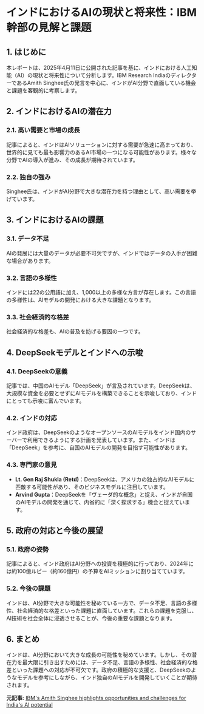 # インドにおけるAIの現状と将来性：IBM幹部の見解と課題

## 1. はじめに

本レポートは、2025年4月11日に公開された記事を基に、インドにおける人工知能（AI）の現状と将来性について分析します。IBM Research IndiaのディレクターであるAmith Singhee氏の発言を中心に、インドがAI分野で直面している機会と課題を客観的に考察します。

## 2. インドにおけるAIの潜在力

### 2.1. 高い需要と市場の成長

記事によると、インドはAIソリューションに対する需要が急速に高まっており、世界的に見ても最も影響力のあるAI市場の一つになる可能性があります。様々な分野でAIの導入が進み、その成長が期待されています。

### 2.2. 独自の強み

Singhee氏は、インドがAI分野で大きな潜在力を持つ理由として、高い需要を挙げています。

## 3. インドにおけるAIの課題

### 3.1. データ不足

AIの発展には大量のデータが必要不可欠ですが、インドではデータの入手が困難な場合があります。

### 3.2. 言語の多様性

インドには22の公用語に加え、1,000以上の多様な方言が存在します。この言語の多様性は、AIモデルの開発における大きな課題となります。

### 3.3. 社会経済的な格差

社会経済的な格差も、AIの普及を妨げる要因の一つです。

## 4. DeepSeekモデルとインドへの示唆

### 4.1. DeepSeekの意義

記事では、中国のAIモデル「DeepSeek」が言及されています。DeepSeekは、大規模な資金を必要とせずにAIモデルを構築できることを示唆しており、インドにとっても示唆に富んでいます。

### 4.2. インドの対応

インド政府は、DeepSeekのようなオープンソースのAIモデルをインド国内のサーバーで利用できるようにする計画を発表しています。また、インドは「DeepSeek」を参考に、自国のAIモデルの開発を目指す可能性があります。

### 4.3. 専門家の意見

* **Lt. Gen Raj Shukla (Retd)**：DeepSeekは、アメリカの独占的なAIモデルに匹敵する可能性があり、そのビジネスモデルに注目しています。
* **Arvind Gupta**：DeepSeekを「ヴェーダ的な概念」と捉え、インドが自国のAIモデルの開発を通じて、内省的に「深く探求する」機会と捉えています。

## 5. 政府の対応と今後の展望

### 5.1. 政府の姿勢

記事によると、インド政府はAI分野への投資を積極的に行っており、2024年には約100億ルピー（約160億円）の予算をAIミッションに割り当てています。

### 5.2. 今後の課題

インドは、AI分野で大きな可能性を秘めている一方で、データ不足、言語の多様性、社会経済的な格差といった課題に直面しています。これらの課題を克服し、AI技術を社会全体に浸透させることが、今後の重要な課題となります。

## 6. まとめ

インドは、AI分野において大きな成長の可能性を秘めています。しかし、その潜在力を最大限に引き出すためには、データ不足、言語の多様性、社会経済的な格差といった課題への対応が不可欠です。政府の積極的な支援と、DeepSeekのようなモデルを参考にしながら、インド独自のAIモデルを開発していくことが期待されます。



**元記事:** [IBM's Amith Singhee highlights opportunities and challenges for India's AI potential](https://www.aninews.in/news/world/asia/ibms-amith-singhee-highlights-opportunities-and-challenges-for-indias-ai-potential20250411163645)